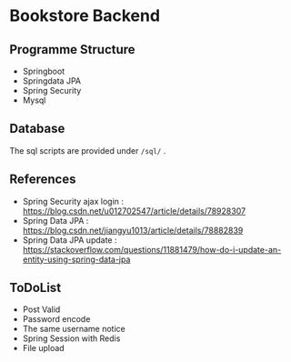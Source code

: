 # Bookstore Backend
## Programme Structure
- Springboot
- Springdata JPA
- Spring Security
- Mysql

## Database
The sql scripts are provided under `/sql/` .


## References
- Spring Security ajax login : https://blog.csdn.net/u012702547/article/details/78928307
- Spring Data JPA : https://blog.csdn.net/jiangyu1013/article/details/78882839
- Spring Data JPA update : https://stackoverflow.com/questions/11881479/how-do-i-update-an-entity-using-spring-data-jpa

## ToDoList
- Post Valid
- Password encode
- The same username notice
- Spring Session with Redis
- File upload